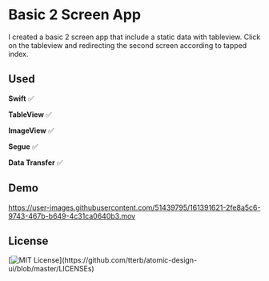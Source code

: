 
# Basic 2 Screen App

I created a basic 2 screen app that include a static data with tableview. Click on the tableview and redirecting the second screen according to tapped index.


## Used

**Swift** ✅

**TableView** ✅

**ImageView** ✅

**Segue** ✅

**Data Transfer** ✅


## Demo


https://user-images.githubusercontent.com/51439795/161391621-2fe8a5c6-9743-467b-b649-4c31ca0640b3.mov



  
## License

[![MIT License](https://img.shields.io/apm/l/atomic-design-ui.svg?)](https://github.com/tterb/atomic-design-ui/blob/master/LICENSEs)

  
